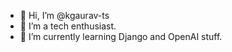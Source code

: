 - 👋 Hi, I’m @kgaurav-ts
- 👀 I’m a tech enthusiast.
- 🌱 I’m currently learning Django and OpenAI stuff. 

<!---
kgaurav-ts/kgaurav-ts is a ✨ special ✨ repository because its `README.md` (this file) appears on your GitHub profile.
You can click the Preview link to take a look at your changes.
--->
